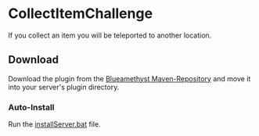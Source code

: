 # CollectItemChallenge
If you collect an item you will be teleported to another location.

## Download
Download the plugin from the [Blueamethyst Maven-Repository](https://maven.blueamethyst.me/releases/tech/marlonr/collectitemchallenge/1.0/collectitemchallenge-1.0.jar) and move it into your server's plugin directory.

### Auto-Install
Run the [installServer.bat](https://github.com/DinoMarlir/CollectItemChallenge/blob/master/installServer.bat) file.
